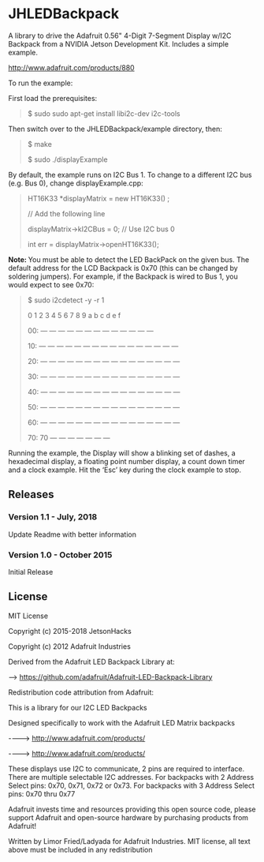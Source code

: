 # JHLEDBackpack

A library to drive the Adafruit 0.56" 4-Digit 7-Segment Display w/I2C Backpack
from a NVIDIA Jetson Development Kit. Includes a simple example.

http://www.adafruit.com/products/880

To run the example:

First load the prerequisites:

<blockquote>
$ sudo sudo apt-get install libi2c-dev i2c-tools</blockquote>

Then switch over to the JHLEDBackpack/example directory, then:

<blockquote>
$ make
  
$ sudo ./displayExample</blockquote>

By default, the example runs on I2C Bus 1. To change to a different I2C bus (e.g. Bus 0), change displayExample.cpp:

<blockquote>
HT16K33 *displayMatrix = new HT16K33() ;
  
// Add the following line

displayMatrix->kI2CBus = 0; // Use I2C bus 0 

int err = displayMatrix->openHT16K33();</blockquote>

<strong>Note: </strong> You must be able to detect the LED BackPack on the given bus. The default address for the LCD Backpack is 0x70 (this can be changed by soldering jumpers). For example, if the Backpack is wired to Bus 1, you would expect to see 0x70:

<blockquote>
$ sudo i2cdetect -y -r 1
  

0 1 2 3 4 5 6 7 8 9 a b c d e f

00: — — — — — — — — — — — — —

10: — — — — — — — — — — — — — — — —

20: — — — — — — — — — — — — — — — —

30: — — — — — — — — — — — — — — — —

40: — — — — — — — — — — — — — — — —

50: — — — — — — — — — — — — — — — —

60: — — — — — — — — — — — — — — — —

70: 70 — — — — — — —</blockquote>


Running the example, the Display will show a blinking set of dashes, a hexadecimal display, a floating point number display, a count down timer and a clock example. Hit the ‘Esc’ key during the clock example to stop.

<h2>Releases</h2>
<h3>Version 1.1 - July, 2018</h3>
Update Readme with better information

<h3>Version 1.0 - October 2015</h3>
Initial Release

<h2>License</h2>

MIT License

Copyright (c) 2015-2018 JetsonHacks

Copyright (c) 2012  Adafruit Industries

Derived from the Adafruit LED Backpack Library at:

--> https://github.com/adafruit/Adafruit-LED-Backpack-Library

Redistribution code attribution from Adafruit:

  This is a library for our I2C LED Backpacks

  Designed specifically to work with the Adafruit LED Matrix backpacks

  ----> http://www.adafruit.com/products/

  ----> http://www.adafruit.com/products/

  These displays use I2C to communicate, 2 pins are required to
  interface. There are multiple selectable I2C addresses. For backpacks
  with 2 Address Select pins: 0x70, 0x71, 0x72 or 0x73. For backpacks
  with 3 Address Select pins: 0x70 thru 0x77

  Adafruit invests time and resources providing this open source code,
  please support Adafruit and open-source hardware by purchasing
  products from Adafruit!

  Written by Limor Fried/Ladyada for Adafruit Industries.
  MIT license, all text above must be included in any redistribution

